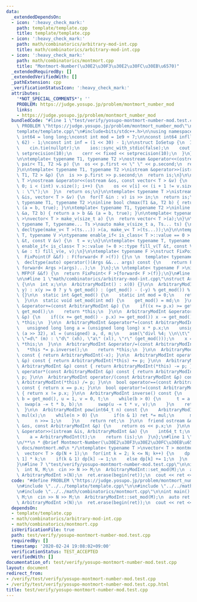 ```yaml
---
data:
  _extendedDependsOn:
  - icon: ':heavy_check_mark:'
    path: template/template.cpp
    title: template/template.cpp
  - icon: ':heavy_check_mark:'
    path: math/combinatorics/arbitrary-mod-int.cpp
    title: math/combinatorics/arbitrary-mod-int.cpp
  - icon: ':heavy_check_mark:'
    path: math/combinatorics/montmort.cpp
    title: "Montmort-Number(\u30E2\u30F3\u30E2\u30FC\u30EB\u6570)"
  _extendedRequiredBy: []
  _extendedVerifiedWith: []
  _pathExtension: cpp
  _verificationStatusIcon: ':heavy_check_mark:'
  attributes:
    '*NOT_SPECIAL_COMMENTS*': ''
    PROBLEM: https://judge.yosupo.jp/problem/montmort_number_mod
    links:
    - https://judge.yosupo.jp/problem/montmort_number_mod
  bundledCode: "#line 1 \"test/verify/yosupo-montmort-number-mod.test.cpp\"\n#define\
    \ PROBLEM \"https://judge.yosupo.jp/problem/montmort_number_mod\"\n\n#line 1 \"\
    template/template.cpp\"\n#include<bits/stdc++.h>\n\nusing namespace std;\n\nusing\
    \ int64 = long long;\nconst int mod = 1e9 + 7;\n\nconst int64 infll = (1LL <<\
    \ 62) - 1;\nconst int inf = (1 << 30) - 1;\n\nstruct IoSetup {\n  IoSetup() {\n\
    \    cin.tie(nullptr);\n    ios::sync_with_stdio(false);\n    cout << fixed <<\
    \ setprecision(10);\n    cerr << fixed << setprecision(10);\n  }\n} iosetup;\n\
    \n\ntemplate< typename T1, typename T2 >\nostream &operator<<(ostream &os, const\
    \ pair< T1, T2 >& p) {\n  os << p.first << \" \" << p.second;\n  return os;\n\
    }\n\ntemplate< typename T1, typename T2 >\nistream &operator>>(istream &is, pair<\
    \ T1, T2 > &p) {\n  is >> p.first >> p.second;\n  return is;\n}\n\ntemplate< typename\
    \ T >\nostream &operator<<(ostream &os, const vector< T > &v) {\n  for(int i =\
    \ 0; i < (int) v.size(); i++) {\n    os << v[i] << (i + 1 != v.size() ? \" \"\
    \ : \"\");\n  }\n  return os;\n}\n\ntemplate< typename T >\nistream &operator>>(istream\
    \ &is, vector< T > &v) {\n  for(T &in : v) is >> in;\n  return is;\n}\n\ntemplate<\
    \ typename T1, typename T2 >\ninline bool chmax(T1 &a, T2 b) { return a < b &&\
    \ (a = b, true); }\n\ntemplate< typename T1, typename T2 >\ninline bool chmin(T1\
    \ &a, T2 b) { return a > b && (a = b, true); }\n\ntemplate< typename T = int64\
    \ >\nvector< T > make_v(size_t a) {\n  return vector< T >(a);\n}\n\ntemplate<\
    \ typename T, typename... Ts >\nauto make_v(size_t a, Ts... ts) {\n  return vector<\
    \ decltype(make_v< T >(ts...)) >(a, make_v< T >(ts...));\n}\n\ntemplate< typename\
    \ T, typename V >\ntypename enable_if< is_class< T >::value == 0 >::type fill_v(T\
    \ &t, const V &v) {\n  t = v;\n}\n\ntemplate< typename T, typename V >\ntypename\
    \ enable_if< is_class< T >::value != 0 >::type fill_v(T &t, const V &v) {\n  for(auto\
    \ &e : t) fill_v(e, v);\n}\n\ntemplate< typename F >\nstruct FixPoint : F {\n\
    \  FixPoint(F &&f) : F(forward< F >(f)) {}\n \n  template< typename... Args >\n\
    \  decltype(auto) operator()(Args &&... args) const {\n    return F::operator()(*this,\
    \ forward< Args >(args)...);\n  }\n};\n \ntemplate< typename F >\ninline decltype(auto)\
    \ MFP(F &&f) {\n  return FixPoint< F >{forward< F >(f)};\n}\n#line 4 \"test/verify/yosupo-montmort-number-mod.test.cpp\"\
    \n\n#line 1 \"math/combinatorics/arbitrary-mod-int.cpp\"\nstruct ArbitraryModInt\
    \ {\n\n  int x;\n\n  ArbitraryModInt() : x(0) {}\n\n  ArbitraryModInt(int64_t\
    \ y) : x(y >= 0 ? y % get_mod() : (get_mod() - (-y) % get_mod()) % get_mod())\
    \ {}\n\n  static int &get_mod() {\n    static int mod = 0;\n    return mod;\n\
    \  }\n\n  static void set_mod(int md) {\n    get_mod() = md;\n  }\n\n  ArbitraryModInt\
    \ &operator+=(const ArbitraryModInt &p) {\n    if((x += p.x) >= get_mod()) x -=\
    \ get_mod();\n    return *this;\n  }\n\n  ArbitraryModInt &operator-=(const ArbitraryModInt\
    \ &p) {\n    if((x += get_mod() - p.x) >= get_mod()) x -= get_mod();\n    return\
    \ *this;\n  }\n\n  ArbitraryModInt &operator*=(const ArbitraryModInt &p) {\n \
    \   unsigned long long a = (unsigned long long) x * p.x;\n    unsigned xh = (unsigned)\
    \ (a >> 32), xl = (unsigned) a, d, m;\n    asm(\"divl %4; \\n\\t\" : \"=a\" (d),\
    \ \"=d\" (m) : \"d\" (xh), \"a\" (xl), \"r\" (get_mod()));\n    x = m;\n    return\
    \ *this;\n  }\n\n  ArbitraryModInt &operator/=(const ArbitraryModInt &p) {\n \
    \   *this *= p.inverse();\n    return *this;\n  }\n\n  ArbitraryModInt operator-()\
    \ const { return ArbitraryModInt(-x); }\n\n  ArbitraryModInt operator+(const ArbitraryModInt\
    \ &p) const { return ArbitraryModInt(*this) += p; }\n\n  ArbitraryModInt operator-(const\
    \ ArbitraryModInt &p) const { return ArbitraryModInt(*this) -= p; }\n\n  ArbitraryModInt\
    \ operator*(const ArbitraryModInt &p) const { return ArbitraryModInt(*this) *=\
    \ p; }\n\n  ArbitraryModInt operator/(const ArbitraryModInt &p) const { return\
    \ ArbitraryModInt(*this) /= p; }\n\n  bool operator==(const ArbitraryModInt &p)\
    \ const { return x == p.x; }\n\n  bool operator!=(const ArbitraryModInt &p) const\
    \ { return x != p.x; }\n\n  ArbitraryModInt inverse() const {\n    int a = x,\
    \ b = get_mod(), u = 1, v = 0, t;\n    while(b > 0) {\n      t = a / b;\n    \
    \  swap(a -= t * b, b);\n      swap(u -= t * v, v);\n    }\n    return ArbitraryModInt(u);\n\
    \  }\n\n  ArbitraryModInt pow(int64_t n) const {\n    ArbitraryModInt ret(1),\
    \ mul(x);\n    while(n > 0) {\n      if(n & 1) ret *= mul;\n      mul *= mul;\n\
    \      n >>= 1;\n    }\n    return ret;\n  }\n\n  friend ostream &operator<<(ostream\
    \ &os, const ArbitraryModInt &p) {\n    return os << p.x;\n  }\n\n  friend istream\
    \ &operator>>(istream &is, ArbitraryModInt &a) {\n    int64_t t;\n    is >> t;\n\
    \    a = ArbitraryModInt(t);\n    return (is);\n  }\n};\n#line 1 \"math/combinatorics/montmort.cpp\"\
    \n/**\n * @brief Montmort-Number(\u30E2\u30F3\u30E2\u30FC\u30EB\u6570)\n * @docs\
    \ docs/montmort.md\n */\ntemplate< typename T >\nvector< T > montmort(int N) {\n\
    \  vector< T > dp(N + 1);\n  for(int k = 2; k <= N; k++) {\n    dp[k] = dp[k -\
    \ 1] * k;\n    if(k & 1) dp[k] -= 1;\n    else dp[k] += 1;\n  }\n  return dp;\n\
    }\n#line 7 \"test/verify/yosupo-montmort-number-mod.test.cpp\"\n\nint main() {\n\
    \  int N, M;\n  cin >> N >> M;\n  ArbitraryModInt::set_mod(M);\n  auto ret = montmort<\
    \ ArbitraryModInt >(N);\n  ret.erase(begin(ret));\n  cout << ret << endl;\n}\n"
  code: "#define PROBLEM \"https://judge.yosupo.jp/problem/montmort_number_mod\"\n\
    \n#include \"../../template/template.cpp\"\n\n#include \"../../math/combinatorics/arbitrary-mod-int.cpp\"\
    \n#include \"../../math/combinatorics/montmort.cpp\"\n\nint main() {\n  int N,\
    \ M;\n  cin >> N >> M;\n  ArbitraryModInt::set_mod(M);\n  auto ret = montmort<\
    \ ArbitraryModInt >(N);\n  ret.erase(begin(ret));\n  cout << ret << endl;\n}\n"
  dependsOn:
  - template/template.cpp
  - math/combinatorics/arbitrary-mod-int.cpp
  - math/combinatorics/montmort.cpp
  isVerificationFile: true
  path: test/verify/yosupo-montmort-number-mod.test.cpp
  requiredBy: []
  timestamp: '2020-02-24 19:08:02+09:00'
  verificationStatus: TEST_ACCEPTED
  verifiedWith: []
documentation_of: test/verify/yosupo-montmort-number-mod.test.cpp
layout: document
redirect_from:
- /verify/test/verify/yosupo-montmort-number-mod.test.cpp
- /verify/test/verify/yosupo-montmort-number-mod.test.cpp.html
title: test/verify/yosupo-montmort-number-mod.test.cpp
---
```

